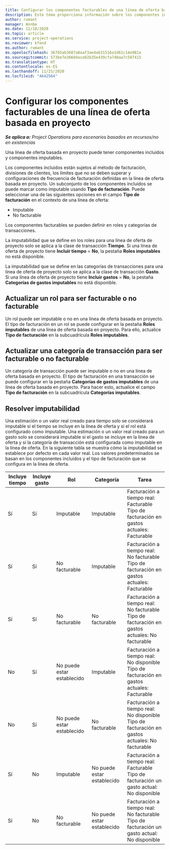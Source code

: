 ```yaml
---
title: Configurar los componentes facturables de una línea de oferta basada en proyecto
description: Este tema proporciona información sobre los componentes incluidos, cargables y no cargables en las líneas de oferta basadas en proyecto.
author: rumant
manager: Annbe
ms.date: 11/18/2020
ms.topic: article
ms.service: project-operations
ms.reviewer: kfend
ms.author: rumant
ms.openlocfilehash: 36765ab3687a8aaf3ae4a631516a1d61c14e981e
ms.sourcegitcommit: 573be7e36604ace82b35e439cfa748aa7c587415
ms.translationtype: HT
ms.contentlocale: es-ES
ms.lasthandoff: 11/25/2020
ms.locfileid: "4642564"
---
```

# <a name="configure-the-chargeable-components-of-a-project-based-quote-line"></a>Configurar los componentes facturables de una línea de oferta basada en proyecto

_**Se aplica a:** Project Operations para escenarios basados en recursos/no en existencias_

Una línea de oferta basada en proyecto puede tener componentes incluidos y componentes imputables.

Los componentes incluidos están sujetos al método de facturación, divisiones de clientes, los límites que no se deben superar y configuraciones de frecuencia de facturación definidas en la línea de oferta basada en proyecto.
Un subconjunto de los componentes incluidos se puede marcar como imputable usando **Tipo de facturación**. Puede seleccionar una de las siguientes opciones en el campo **Tipo de facturación** en el contexto de una línea de oferta:

   - Imputable
   - No facturable

Los componentes facturables se pueden definir en roles y categorías de transacciones.

La imputabilidad que se define en los roles para una línea de oferta de proyecto solo se aplica a la clase de transacción **Tiempo**. Si una línea de oferta de proyecto tiene **Incluir tiempo** = **No**, la pestaña **Roles imputables** no está disponible.

La imputabilidad que se define en las categorías de transacciones para una línea de oferta de proyecto solo se aplica a la clase de transacción **Gasto**. Si una línea de oferta de proyecto tiene **Incluir gastos** = **No**, la pestaña **Categorías de gastos imputables** no está disponible.

## <a name="update-a-role-to-be-chargeable-or-non-chargeable"></a>Actualizar un rol para ser facturable o no facturable
Un rol puede ser imputable o no en una línea de oferta basada en proyecto. El tipo de facturación en un rol se puede configurar en la pestaña **Roles imputables** de una línea de oferta basada en proyecto. Para ello, actualice **Tipo de facturación** en la subcuadrícula **Roles imputables**. 

## <a name="update-a-transaction-category-to-be-chargeable-or-non-chargeable"></a>Actualizar una categoría de transacción para ser facturable o no facturable
Un categoría de transacción puede ser imputable o no en una línea de oferta basada en proyecto. El tipo de facturación en una transacción se puede configurar en la pestaña **Categorías de gastos imputables** de una línea de oferta basada en proyecto. Para hacer esto, actualice el campo **Tipo de facturación** en la subcuadrícula **Categorías imputables**. 

## <a name="resolve-chargeability"></a>Resolver imputabilidad

Una estimación o un valor real creado para tiempo solo se considerará imputable si el tiempo se incluye en la línea de oferta y si el rol está configurado como imputable.
Una estimación o un valor real creado para un gasto solo se considerará imputable si el gasto se incluye en la línea de oferta y si la categoría de transacción está configurada como imputable en la línea de oferta. En la siguiente tabla se muestra cómo la imputabilidad se establece por defecto en cada valor real. Los valores predeterminados se basan en los componentes incluidos y el tipo de facturación que se configura en la línea de oferta.

| Incluye tiempo | Incluye gasto | Rol | Categoría | Tarea |
| --- | --- | --- | --- | --- |
| Sí | Sí | Imputable | Imputable | Facturación a tiempo real: Facturable </br>Tipo de facturación en gastos actuales: Facturable |
| Sí | Sí | No facturable | Imputable | Facturación a tiempo real: No facturable </br>Tipo de facturación en gastos actuales: Facturable |
| Sí | Sí | No facturable | No facturable | Facturación a tiempo real: No facturable </br>Tipo de facturación en gastos actuales: No facturable |
| No | Sí | No puede estar establecido | Imputable | Facturación a tiempo real: No disponible </br>Tipo de facturación en gastos actuales: Facturable |
| No | Sí | No puede estar establecido | No facturable | Facturación a tiempo real: No disponible </br>Tipo de facturación en gastos actuales: No facturable |
| Sí | No | Imputable | No puede estar establecido | Facturación a tiempo real: Facturable </br>Tipo de facturación un gasto actual: No disponible |
| Sí | No | No facturable | No puede estar establecido | Facturación a tiempo real: No facturable </br> Tipo de facturación un gasto actual: No disponible |
